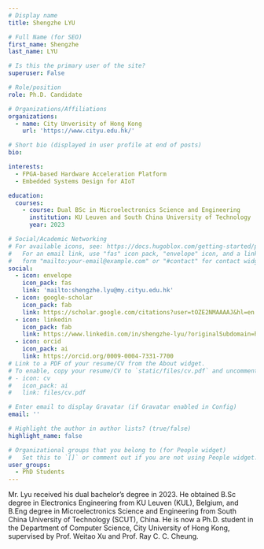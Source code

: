 ```yaml
---
# Display name
title: Shengzhe LYU

# Full Name (for SEO)
first_name: Shengzhe
last_name: LYU

# Is this the primary user of the site?
superuser: False

# Role/position
role: Ph.D. Candidate

# Organizations/Affiliations
organizations:
  - name: City Unverisity of Hong Kong
    url: 'https://www.cityu.edu.hk/'

# Short bio (displayed in user profile at end of posts)
bio: 

interests:
  - FPGA-based Hardware Acceleration Platform
  - Embedded Systems Design for AIoT

education:
  courses:
    - course: Dual BSc in Microelectronics Science and Engineering
      institution: KU Leuven and South China University of Technology 
      year: 2023

# Social/Academic Networking
# For available icons, see: https://docs.hugoblox.com/getting-started/page-builder/#icons
#   For an email link, use "fas" icon pack, "envelope" icon, and a link in the
#   form "mailto:your-email@example.com" or "#contact" for contact widget.
social:
  - icon: envelope
    icon_pack: fas
    link: 'mailto:shengzhe.lyu@my.cityu.edu.hk'
  - icon: google-scholar
    icon_pack: fab
    link: https://scholar.google.com/citations?user=tOZE2NMAAAAJ&hl=en
  - icon: linkedin
    icon_pack: fab
    link: https://www.linkedin.com/in/shengzhe-lyu/?originalSubdomain=hk    
  - icon: orcid
    icon_pack: ai
    link: https://orcid.org/0009-0004-7331-7700
# Link to a PDF of your resume/CV from the About widget.
# To enable, copy your resume/CV to `static/files/cv.pdf` and uncomment the lines below.
# - icon: cv
#   icon_pack: ai
#   link: files/cv.pdf

# Enter email to display Gravatar (if Gravatar enabled in Config)
email: ''

# Highlight the author in author lists? (true/false)
highlight_name: false

# Organizational groups that you belong to (for People widget)
#   Set this to `[]` or comment out if you are not using People widget.
user_groups:
  - PhD Students
---
```


Mr. Lyu received his dual bachelor’s degree in 2023. He obtained B.Sc degree in Electronics Engineering from KU Leuven (KUL), Belgium, and B.Eng degree in Microelectronics Science and Engineering from South China University of Technology (SCUT), China. He is now a Ph.D. student in the Department of Computer Science, City University of Hong Kong, supervised by Prof. Weitao Xu and Prof. Ray C. C. Cheung.
